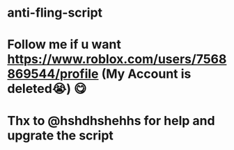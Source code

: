 # anti-fling-script
# Follow me if u want https://www.roblox.com/users/7568869544/profile (My Account is deleted😭) 😋
# Thx to @hshdhshehhs for help and upgrate the script
